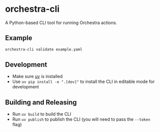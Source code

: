 # orchestra-cli

A Python-based CLI tool for running Orchestra actions.

## Example

```bash
orchestra-cli validate example.yaml
```

## Development

- Make sure [uv](https://github.com/astral-sh/uv) is installed
- Use `uv pip install -e ".[dev]"` to install the CLI in editable mode for development

## Building and Releasing

- Run `uv build` to build the CLI
- Run `uv publish` to publish the CLI (you will need to pass the `--token` flag)
